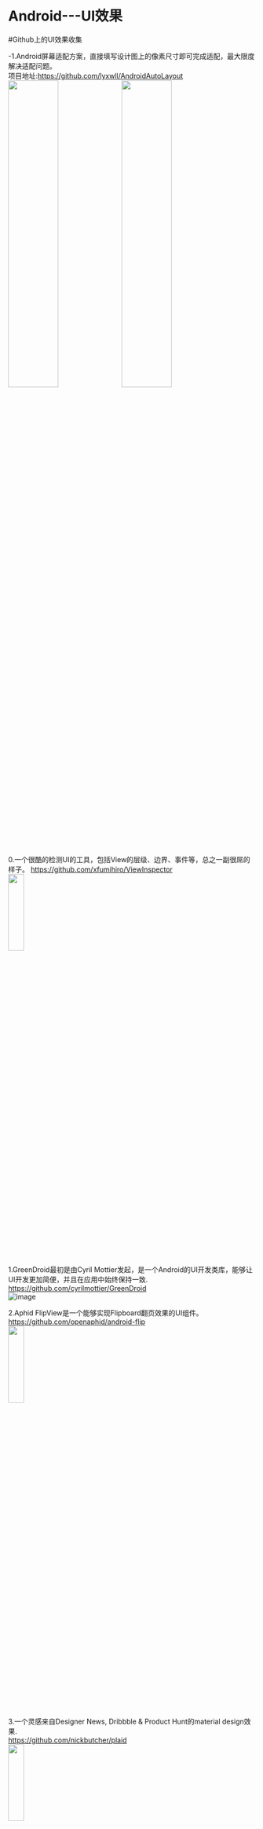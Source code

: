# Android---UI效果

#Github上的UI效果收集         

-1.Android屏幕适配方案，直接填写设计图上的像素尺寸即可完成适配，最大限度解决适配问题。           
项目地址:https://github.com/lyxwll/AndroidAutoLayout            
<img src="./image/-1-1.png" width="45%" height="40%">
<img src="./image/-1-2.png" width="45%" height="40%">

0.一个很酷的检测UI的工具，包括View的层级、边界、事件等，总之一副很屌的样子。
https://github.com/xfumihiro/ViewInspector                
<img src="./image/0-1.gif" width="25%" height="20%">


1.GreenDroid最初是由Cyril Mottier发起，是一个Android的UI开发类库，能够让UI开发更加简便，并且在应用中始终保持一致.         
https://github.com/cyrilmottier/GreenDroid          
![image](http://cms.csdnimg.cn/article/201305/03/51834d911e3dc.jpg)


2.Aphid FlipView是一个能够实现Flipboard翻页效果的UI组件。              
https://github.com/openaphid/android-flip        
<img src="./image/2-1.jpg" width="25%" height="20%">


3.一个灵感来自Designer News, Dribbble & Product Hunt的material design效果.               
https://github.com/nickbutcher/plaid                
<img src="./image/3-1.gif" width="25%" height="20%">            


4.MaterialDesignLibrary:https://github.com/navasmdc/MaterialDesignLibrary               
在众多新晋库中，MaterialDesignLibrary可以说是颇受开发者瞩目的一个控件效果库，能够让开发者在Android 2.2系统上使用Android 5.0才支持的控件效果，比如扁平、矩形、浮动按钮，复选框以及各式各样的进度指示器等。MaterialDesignLibrary还拥有SnackBar、Dialog、Color selector组件，可非常便捷地对应用界面进行设置。                      
<img src="./image/4-1.jpg" width="60%" height="30%">          


5.MaterialEditText:https://github.com/rengwuxian/MaterialEditText             
随着Material Design的到来，AppCompat v21也为开发者提供了Material Design的控件外观支持，其中就包括EditText，但却并不好用，没有设置颜色的API，也没有任何Google Material Design Spec中提到的特性。于是，来自国内的开发者“扔物线”开发了MaterialEditText库，直接继承EditText，无需修改Java文件即能实现自定义控件颜色。                               
<img src="./image/5-1.png" width="60%" height="30%">           


6.Android-LollipopShowcase是由来自奥地利的移动、后端及Web开发者Mike Penz所开发的演示应用，集中演示了新Material Design中所有的UI效果，以及AndroidLollipop中其他非常酷炫的特性元素，比如Toolbar、RecyclerView、ActionBarDrawerToggle、Floating Action Button（FAB）、Android Compat Theme等。           
https://github.com/mikepenz/LollipopShowcase                 
<img src="./image/6-1.jpg" width="60%" height="30%">        


7.Android-ObservableScrollView是一款用于在滚动视图中观测滚动事件的Android库。它能够轻而易举地与Android 5.0 Lollipop引进的工具栏（Toolbar）进行交互，还可以帮助开发者实现拥有Material Design应用视觉体验的界面外观，支持ListView、ScrollView、WebView、RecyclerView、GridView组件。     
https://github.com/ksoichiro/Android-ObservableScrollView                      
<img src="./image/7-1.gif" width="30%" height="30%">
<img src="./image/7-2.gif" width="30%" height="30%">
<img src="./image/7-3.gif" width="30%" height="30%">


8.AndroidImageSlider:一个漂亮的Slider。         
https://github.com/daimajia/AndroidImageSlider            
<img src="./image/8-1.gif" width="25%" height="20%">


9.AndroidViewAnimations:视图动画效果           
https://github.com/daimajia/AndroidViewAnimations                   
<img src="./image/9-1.gif" width="25%" height="20%">


10.一款粘性菜单弹跳动画效果,灵感来自Material design.        
https://github.com/melvinjlobo/MetaballMenu            
<img src="./image/10-1.gif" width="25%" height="20%">      


**11.美化原生 Toast**
https://github.com/GrenderG/Toasty

------
###滑动引导界面     

**12.小红书视差动画引导界面**           
https://github.com/w446108264/XhsWelcomeAnim       
<img src="./image/12-1.gif" width="25%" height="20%">   

**13.Demo of the onboarding animations of Yahoo NewsApp,雅虎新闻App引导页动画.**
https://github.com/rahulrj/YahooNewsOnboarding               
<img src="./image/13-1.gif" width="25%" height="20%">        

**13.1.SpringIndicator,使用bezier实现粘连效果的页面指示**     
项目地址：https://github.com/chenupt/SpringIndicator            
<img src="./image/31-1.gif" width="25%" height="20%">      

**13.2差效果引导页Simple library that helps developers to create awesome sliding android app tutorial.**    
项目地址:https://github.com/Cleveroad/slidingtutorial-android               
<img src="./image/57-1.gif" width="60%" height="20%">   

**13.3自定义欢迎界面**         
https://github.com/stephentuso/welcome-android      

**13.4.带有色彩渐变的新功能引导页**        
https://github.com/codemybrainsout/ahoy-onboarding        

**13.5.Inspired by Heinrich Reimer Material Intro and developed with love from scratch**      
https://github.com/TangoAgency/material-intro-screen

-----

14.一个用于app指向性功能高亮的库.      
https://github.com/hongyangAndroid/Highlight           
<img src="./image/14-1.gif" width="25%" height="20%">   

15.一款标尺状选择的WheelView,可以选择日期,金钱等其他短的长度值.     
https://github.com/lantouzi/WheelView-Android        
<img src="./image/15-1.png" width="25%" height="20%">

16.一个Android专用的LogCat工具，主要功能为打印行号、函数调用、Json解析、点击跳转等。         
使用地址:http://blog.csdn.net/zhaokaiqiang1992/article/details/49837627        
项目地址:https://github.com/ZhaoKaiQiang/KLog                  
<img src="./image/16-1.gif" width="70%" height="30%">


17.选择省份或者是城市模块，可以直接拿来用.         
https://github.com/ZhaoKaiQiang/SelectCityModule             
![image](https://camo.githubusercontent.com/42de7e5e764d83afdc116fa3ba1ef423d2aefe4e/687474703a2f2f6931312e74696574756b752e636f6d2f333261623439616333383262376466642e676966)

18.仿iOS的AlertViewController 几乎完美还原iOS的AlertViewController,同时支持Alert和ActionSheet模式，每一个细节都是精雕细琢，并把api封装成懒到极致模式，一行代码就可以进行弹窗.          
https://github.com/saiwu-bigkoo/Android-AlertView                 
<img src="./image/18-1.gif" width="25%" height="20%">    


19.仿手机QQ聊天列表滑动菜单删除和手势滑动返回的两种方式.       
https://github.com/finddreams/SlidingBack                     
<img src="./image/19-1.gif" width="25%" height="20%">   

20.Android消息数显示控件.       
项目地址:https://github.com/bingoogolapple/BGABadgeView-Android                                
<img src="./image/20-1.gif" width="25%" height="20%">   

21.高级的TextView特效.         
https://github.com/Rogero0o/MatchView                 
<img src="./image/21-1.gif" width="25%" height="20%">       

22.An android view,which can layer on any gravity for swiping.          
项目地址:https://github.com/aicaprio/CurtainView            
<img src="./image/22-1.gif" width="30%" height="20%">
<img src="./image/22-2.gif" width="30%" height="20%">

23.Side-Menu.Android,分类侧滑菜单，Yalantis 出品。               
项目地址：https://github.com/Yalantis/Side-Menu.Android              
<img src="./image/23-1.gif" width="60%" height="20%">        

24.Context-Menu.Android可以方便快速集成漂亮带有动画效果的上下文菜单，Yalantis出品。         
项目地址：https://github.com/Yalantis/Context-Menu.Android           
<img src="./image/24-1.gif" width="60%" height="20%">         

25.Titanic,可以显示水位上升下降的TextView             
项目地址：https://github.com/RomainPiel/Titanic              
<img src="./image/25-1.gif" width="60%" height="20%">     

26.Android Typeface Helper,可以帮你轻松实现自定义字体的库              
项目地址：https://github.com/norbsoft/android-typeface-helper         
<img src="./image/26-1.png" width="60%" height="20%">

27.ToggleButton,状态切换的 Button，类似 iOS，用 View 实现            
项目地址：https://github.com/zcweng/ToggleButton          
<img src="./image/27-1.gif" width="30%" height="20%">   

28.实现滑动ViewPager渐变背景色             
项目地址：https://github.com/TaurusXi/GuideBackgroundColorAnimation         
<img src="./image/28-1.gif" width="25%" height="20%">           

29.Euclid,用户简历界面，Yalantis 出品。             
项目地址：https://github.com/Yalantis/Euclid           
<img src="./image/29-1.gif" width="60%" height="20%">          

30.InstaMaterial,Instagram的一组Material 风格的概念设计.            
项目地址：https://github.com/frogermcs/InstaMaterial        
<img src="./image/30-1.gif" width="25%" height="20%">          

31.让你的 App 不再那么无聊和单调，气泡风格的过渡动画效果       
https://github.com/Cleveroad/BubbleAnimationLayout

32.FoldableLayout,折叠的信纸被打开一样的动画效果         
项目地址：https://github.com/alexvasilkov/FoldableLayout          
<img src="./image/32-1.gif" width="25%" height="20%">       


33.PersistentSearch,在点击搜索的时候控件在原有位置显示输入框。          
项目地址：https://github.com/Quinny898/PersistentSearch           
<img src="./image/33-1.gif" width="60%" height="20%">        


34.discrollview,当上下滚动的时候子元素会呈现不同动画效果的scrollView，网页上称之为：视差滚动.        
项目地址： https://github.com/flavienlaurent/discrollview           
<img src="./image/34-1.gif" width="25%" height="20%">         


35..sweet-alert-dialog,一个带动画效果的自定义对话框样式.            
项目地址：https://github.com/pedant/sweet-alert-dialog         
<img src="./image/35-1.gif" width="25%" height="20%">     

36.android-floating-action-button,Material Desig风格的浮动操作按钮.            
项目地址：https://github.com/futuresimple/android-floating-action-button      
<img src="./image/36-1.gif" width="25%" height="20%">       

---------
##自定义日历视图           
37.android-collapse-calendar-view,可以在月视图与周视图之间切换的calendar控件             
项目地址：https://github.com/blazsolar/android-collapse-calendar-view          
<img src="./image/37-1.gif" width="25%" height="20%">       

**37.1.CalendarPager:This is one horizontal calendar with viewPager.recyclerview横向滑动的日历.**
项目地址:https://github.com/lyxwll/CalendarPager                                   
<img src="./image/51-1.gif" width="25%" height="20%">
<img src="./image/51-2.gif" width="25%" height="20%">    

**37.2.An android library which provides a compact calendar view much like the one used in google calenders.**      
https://github.com/SundeepK/CompactCalendarView       

**37.3.显示阳历，农历，节假日和二十四节气 实现对某月日期的单选或者多选的andorid 日历控件库。**       
https://github.com/myjoybar/android-calendar-view  

----------

**38.支持多个方向滑动的 View，类似 Calendar 里的 UI 效果**    
https://github.com/Kelin-Hong/ScrollablePanel


**39.**


40.一个简单的Android标签控件.https://github.com/H07000223/FlycoLabelView             
<img src="./image/40-1.png" width="25%" height="20%">        

41.A simple way to "badge" any given Android view at runtime without having to cater for it in layout.           
项目地址:https://github.com/jgilfelt/android-viewbadger             
<img src="./image/41-1.png" width="25%" height="20%">            

42.Interesting android title bar with immersive status bar and scroll animation like tumblr app (color of icon and text on title bar gradually change to end color).           
项目地址:https://github.com/markzhai/InterestingTitleBar              
<img src="./image/42-1.gif" width="25%" height="20%">           

------
##下拉列表选择      
43.安卓选择器类库，包括日期时间选择器、单项选择器、地址选择器、颜色选择器、文件目录选择器、数字选择器、星座选择器等。Picker for android, include date&time/option/color/file&directory/number.             
项目地址:https://github.com/gzu-liyujiang/AndroidPicker            
<img src="./image/43-1.gif" width="30%" height="20%">
<img src="./image/43-2.gif" width="30%" height="20%">
<img src="./image/43-3.gif" width="30%" height="20%">
<img src="./image/43-4.gif" width="30%" height="20%">
<img src="./image/43-5.gif" width="30%" height="20%">

44.一个实用的多条件筛选菜单，在很多App上都能看到这个效果，如美团，爱奇艺电影票等.           
项目地址:https://github.com/dongjunkun/DropDownMenu               
<img src="./image/44-1.gif" width="25%" height="20%">               

45.DropDownMenu for Android,Filter the list based on multiple condition. http://fangjie.info             
项目地址:https://github.com/JayFang1993/DropDownMenu            
<img src="./image/45-1.gif" width="25%" height="20%">            

46.模仿大众点评的筛选框.             
项目地址:https://github.com/crazyhl/PopupButton               
<img src="./image/46-1.gif" width="25%" height="20%">            

47.Android-PickerView:仿iOS的PickerView控件，有时间选择和选项选择并支持一二三级联动效果.                        
项目地址:https://github.com/lyxwll/Android-PickerView                             
<img src="./image/52-1.gif" width="25%" height="20%">
<img src="./image/52-2.gif" width="25%" height="20%">   

----------

48.SearchView:Yet another floating search view implementation, also known as persistent search.
项目地址:https://github.com/renaudcerrato/FloatingSearchView             
<img src="./image/47-1.gif" width="25%" height="20%">           

49.Android Tooltip.Create Toast like tooltips, physical targets can be specified, or even points on screen. Many additional features and customizations. Just look at the samples Activities.                     
项目地址:https://github.com/lyxwll/android-target-tooltip                 
<img src="./image/48-1.png" width="25%" height="20%">                      

50.SlideSwitch is A widget likes switch, which works with ViewPager and two fragments. It is developed based on PagerSlidingTabStrip and supports gradient on text color.                               
项目地址:https://github.com/small-dream/SlideSwitch                           
<img src="./image/49-1.gif" width="25%" height="20%"> 
     
51.ToolbatIndicator:模仿Twitter iOS 客户端顶部栏的指示器.                                          
项目地址:https://github.com/nekocode/ToolbarIndicator                    
<img src="./image/50-1.gif" width="25%" height="20%">                                    

53.一个自定义标签view，并具有可拖拽功能.An Android TagView library. You can customize awesome TagView by using this library.  项目地址:https://github.com/whilu/AndroidTagView      
<img src="./image/53-1.gif" width="25%" height="20%">
<img src="./image/53-2.png" width="25%" height="20%">   

54.仿QQ消息未读拖拽清除，“一键退朝”，“一键清除未读”，“一键下班”.                  
项目地址:https://github.com/Qiaoidea/QQTipsView                                             
<img src="./image/54-1.gif" width="25%" height="20%">   

55.带动画的CheckBox.The custom CheckBox with animation for Android.                    
项目地址:https://github.com/andyxialm/SmoothCheckBox                           
<img src="./image/55-1.gif" width="25%" height="20%">           

**56.可折叠/展开布局与平滑的动画.**             
项目地址:https://github.com/ubdc/CollapseLayout                  
<img src="./image/56-1.gif" width="25%" height="20%">           

**57.**

58.VerticalBannerView是一个android平台下的自定义控件,通常用来展示广告,类似淘宝头条。     
项目地址:https://github.com/Rowandjj/VerticalBannerView     
<img src="./image/58-1.gif" width="25%" height="20%">        

**59.Google 风格的 Page Indicator 效果。**              
https://github.com/romandanylyk/PageIndicatorView

60.DialogPlus:Advanced dialog solution for android        
项目地址:https://github.com/orhanobut/dialogplus       
<img src="./image/60-1.gif" width="25%" height="20%">
<img src="./image/60-2.gif" width="25%" height="20%">      

61.A simple library to add carousel view in android app.      
https://github.com/sayyam/carouselview     
<img src="./image/61-1.gif" width="60%" height="20%">   

62.imitate Tumblr's menu, dragging animations look like a snake。可拖拽的菜单    
https://github.com/xmuSistone/android-snake-menu                         
<img src="./image/62-1.gif" width="25%" height="20%">
<img src="./image/62-2.gif" width="25%" height="20%">
<img src="./image/62-3.gif" width="25%" height="20%">        

**63.Youtube Gaming inspired Tabs**                
https://github.com/saiff35/LivingTabs       
<img src="" width="30%" height="20%">

**64.The Demo of Material-Design-login. And maybe you can use the CatchScrollLayout at other place.**     
https://github.com/Yellow5A5/Material-Design-Login            

**65.一个酷炫的分享控件**              
https://github.com/JeasonWong/FlipShare           

**66.渐变的下载按钮A DownloadProgressButton with Animation for Android**              
https://github.com/cctanfujun/ProgressRoundButton              

**67.高仿最新版微信6.2手势滑动返回**         
https://github.com/XBeats/and_swipeback            

**68.Toolbar 组件展示 Banner 图片效果**        
https://github.com/JuL1205/SlideshowToolbar         

**69.一个 Android Page 过渡效果 Demo 效果**                    
https://github.com/xmuSistone/android-page-transition        

**70.一个实现图片花式3D翻转效果的自定义View**            
https://github.com/zhangyuChen1991/Roll3DImageView         

**71.**




     

































































